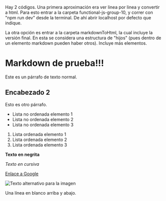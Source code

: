 Hay 2 códigos. Una primera aproximación era ver linea por linea y convertir a html. Para esto entrar a la carpeta functional-js-group-10, y correr con "npm run dev" desde la terminal. De ahí abrir localhost por defecto que indique.

La otra opción es entrar a la carpeta markdownToHtml, la cual incluye la versión final. En esta se considera una estructura de "hijos" (pues dentro de un elemento markdown pueden haber otros). Incluye más elementos.

# Markdown de prueba!!!

Este es un párrafo de texto normal.

## Encabezado 2

Esto es otro párrafo.

- Lista no ordenada elemento 1
- Lista no ordenada elemento 2
- Lista no ordenada elemento 3

1. Lista ordenada elemento 1
2. Lista ordenada elemento 2
3. Lista ordenada elemento 3

**Texto en negrita**

*Texto en cursiva*

[Enlace a Google](https://www.google.com)

![Texto alternativo para la imagen](image.webp)

Una línea en blanco arriba y abajo.